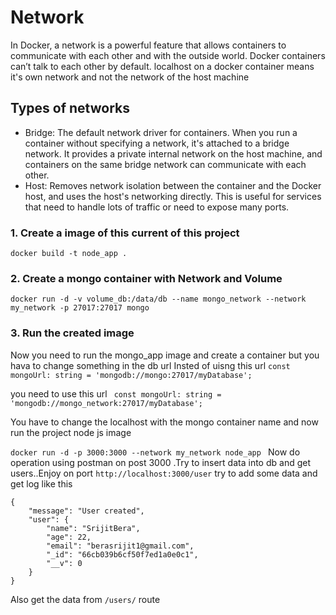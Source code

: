 # Network
In Docker, a network is a powerful feature that allows containers to communicate with each other and with the outside world.
Docker containers can’t talk to each other by default.
localhost on a docker container means it's own network and not the network of the host machine

## Types of networks
- Bridge: The default network driver for containers. When you run a container without specifying a network, it's attached to a bridge network. It provides a private internal network on the host machine, and containers on the same bridge network can communicate with each other.
- Host: Removes network isolation between the container and the Docker host, and uses the host's networking directly. This is useful for services that need to handle lots of traffic or need to expose many ports.

### 1. Create a image of this current of this project
`
docker build -t node_app .
`
### 2. Create a mongo container with Network and Volume 
`
docker run -d -v volume_db:/data/db --name mongo_network --network my_network -p 27017:27017 mongo
`
### 3. Run the created image 
Now you need to run the mongo_app image and create a container but you hava to change something in the db url
Insted of uisng this url
 `const mongoUrl: string = 'mongodb://mongo:27017/myDatabase';` 

you need to use this url 
` const mongoUrl: string = 'mongodb://mongo_network:27017/myDatabase';`

You have to change the localhost with the mongo container name and now run the project node js image

`
docker run -d -p 3000:3000 --network my_network node_app 
`
Now do operation using postman on post 3000 .Try to insert data into db and get users..Enjoy
on port `http://localhost:3000/user` try to add some data and get log like this 
```
{
    "message": "User created",
    "user": {
        "name": "SrijitBera",
        "age": 22,
        "email": "berasrijit1@gmail.com",
        "_id": "66cb039b6cf50f7ed1a0e0c1",
        "__v": 0
    }
}
```
Also get the data from  `/users/` route